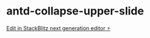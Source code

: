 # antd-collapse-upper-slide

[Edit in StackBlitz next generation editor ⚡️](https://stackblitz.com/~/github.com/nuttakulsv/antd-collapse-upper-slide)